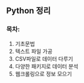 ## Python 정리

### 목차:
  1. 기초문법
  2. 텍스트 파일 가공
  3. CSV파일로 데이터 다루기
  4. 다양한 패키지로 데이터 분석
  5. 웹크롤링으로 정보 모으기
